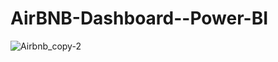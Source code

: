 # AirBNB-Dashboard--Power-BI
![Airbnb_copy-2](https://github.com/King-Engineer-Programmer/AirBNB-Dashboard--Power-BI/assets/115958140/8c3bf0e6-e384-4858-ba80-38abbd8f0447)


